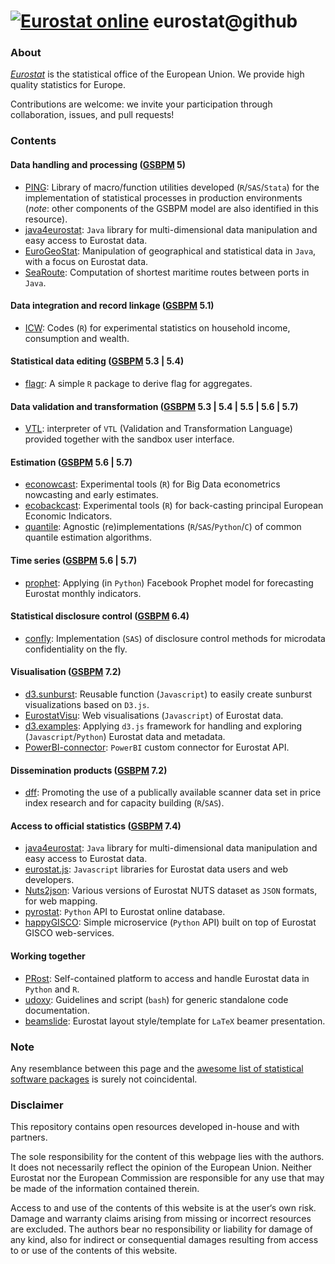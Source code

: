 
[![Eurostat online]( https://img.shields.io/badge/everything_starts_here-go_social!-blue.png?style=plastic)]( https://github.com/eurostat/) 
eurostat@github
===============

### About

[_Eurostat_](http://ec.europa.eu/eurostat) is the statistical office of the European Union. We provide high quality statistics for Europe.

Contributions are welcome: we invite your participation through collaboration, issues, and pull requests!

### Contents

#### Data handling and processing ([GSBPM](https://statswiki.unece.org/display/GSBPM/Generic+Statistical+Business+Process+Model) 5)

* [PING](https://github.com/eurostat/PING): Library of macro/function utilities developed (`R`/`SAS`/`Stata`) for the implementation of statistical processes in production environments (_note_: other components of the GSBPM model are also identified in this resource).
* [java4eurostat](https://github.com/eurostat/java4eurostat): `Java` library for multi-dimensional data manipulation and easy access to Eurostat data.
* [EuroGeoStat](https://github.com/eurostat/EuroGeoStat): Manipulation of geographical and statistical data in `Java`, with a focus on Eurostat data.
* [SeaRoute](https://github.com/eurostat/searoute): Computation of shortest maritime routes between ports in `Java`.

#### Data integration and record linkage ([GSBPM](https://statswiki.unece.org/display/GSBPM/Generic+Statistical+Business+Process+Model) 5.1)

* [ICW](https://github.com/eurostat/ICW): Codes (`R`) for experimental statistics on household income, consumption and wealth.

#### Statistical data editing ([GSBPM](https://statswiki.unece.org/display/GSBPM/Generic+Statistical+Business+Process+Model) 5.3 | 5.4)

* [flagr](https://github.com/eurostat/flagr): A simple `R` package to derive flag for aggregates.

#### Data validation and transformation ([GSBPM](https://statswiki.unece.org/display/GSBPM/Generic+Statistical+Business+Process+Model) 5.3 | 5.4 | 5.5 | 5.6 | 5.7)

* [VTL](https://github.com/eurostat/VTL): interpreter of `VTL` (Validation and Transformation Language) provided together with the sandbox user interface.

#### Estimation ([GSBPM](https://statswiki.unece.org/display/GSBPM/Generic+Statistical+Business+Process+Model) 5.6 | 5.7)

* [econowcast](https://github.com/eurostat/econowcast): Experimental tools (`R`) for Big Data econometrics nowcasting and early estimates.
*  [ecobackcast](https://github.com/eurostat/ecobackcast): Experimental tools (`R`) for back-casting principal European Economic Indicators. 
* [quantile](https://github.com/eurostat/quantile): Agnostic (re)implementations (`R`/`SAS`/`Python`/`C`) of common quantile estimation algorithms.

#### Time series ([GSBPM](https://statswiki.unece.org/display/GSBPM/Generic+Statistical+Business+Process+Model) 5.6 | 5.7)

* [prophet](https://github.com/eurostat/prophet): Applying (in `Python`) Facebook Prophet model for forecasting Eurostat monthly indicators.

#### Statistical disclosure control ([GSBPM](https://statswiki.unece.org/display/GSBPM/Generic+Statistical+Business+Process+Model) 6.4)

* [confly](https://github.com/eurostat/confly): Implementation (`SAS`) of disclosure control methods for microdata confidentiality on the fly.

#### Visualisation ([GSBPM](https://statswiki.unece.org/display/GSBPM/Generic+Statistical+Business+Process+Model) 7.2)

* [d3.sunburst](https://github.com/eurostat/d3.sunburst): Reusable function (`Javascript`) to easily create sunburst visualizations based on `D3.js`.
* [EurostatVisu](https://github.com/eurostat/EurostatVisu): Web visualisations (`Javascript`) of Eurostat data.
* [d3.examples](https://github.com/eurostat/d3.examples): Applying `d3.js` framework for handling and exploring (`Javascript`/`Python`) Eurostat data and metadata.
* [PowerBI-connector](https://github.com/eurostat/PowerBI-connector): `PowerBI` custom connector for Eurostat API.

#### Dissemination products ([GSBPM](https://statswiki.unece.org/display/GSBPM/Generic+Statistical+Business+Process+Model) 7.2)

* [dff](https://github.com/eurostat/dff): Promoting the use of a publically available scanner data set in price index research and for capacity building (`R`/`SAS`).

#### Access to official statistics ([GSBPM](https://statswiki.unece.org/display/GSBPM/Generic+Statistical+Business+Process+Model) 7.4)

* [java4eurostat](https://github.com/eurostat/java4eurostat): `Java` library for multi-dimensional data manipulation and easy access to Eurostat data.
* [eurostat.js](https://github.com/eurostat/eurostat.js): `Javascript` libraries for Eurostat data users and web developers.
* [Nuts2json](https://github.com/eurostat/Nuts2json): Various versions of Eurostat NUTS dataset as `JSON` formats, for web mapping.
* [pyrostat](https://github.com/eurostat/pyrostat): `Python` API to Eurostat online database.
* [happyGISCO](https://github.com/eurostat/happyGISCO): Simple microservice (`Python` API) built on top of Eurostat GISCO web-services.

#### Working together

* [PRost](https://github.com/eurostat/PRost): Self-contained platform to access and handle Eurostat data in `Python` and `R`.
* [udoxy](https://github.com/eurostat/udoxy): Guidelines and script (`bash`) for generic standalone code documentation.
* [beamslide](https://github.com/eurostat/beamslide): Eurostat layout style/template for `LaTeX` beamer presentation.

### Note

Any resemblance between this page and the [awesome list of statistical software packages](https://github.com/SNStatComp/awesome-official-statistics-software) is surely not coincidental. 

### Disclaimer

This repository contains open resources developed in-house and with partners.

The sole responsibility for the content of this webpage lies with the authors. It does not necessarily reflect the opinion of the European Union. Neither Eurostat nor the European Commission are responsible for any use that may be made of the information contained therein.

Access to and use of the contents of this website is at the user‘s own risk. Damage and warranty claims arising from missing or incorrect resources are excluded. The authors bear no responsibility or liability for damage of any kind, also for indirect or consequential damages resulting from access to or use of the contents of this website.

